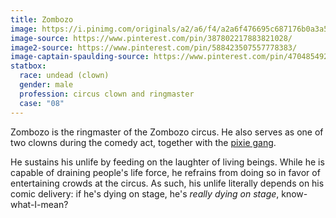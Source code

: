 ```yaml
---
title: Zombozo
image: https://i.pinimg.com/originals/a2/a6/f4/a2a6f476695c687176b0a3a5c95d79a5.jpg
image-source: https://www.pinterest.com/pin/387802217883821028/
image2-source: https://www.pinterest.com/pin/588423507557778383/
image-captain-spaulding-source: https://www.pinterest.com/pin/470485492330101722/
statbox:
  race: undead (clown)
  gender: male
  profession: circus clown and ringmaster
  case: "08"
---
```


Zombozo is the ringmaster of the Zombozo circus. He also serves as one of two
clowns during the comedy act, together with the [pixie gang](pixie-gang).

He sustains his unlife by feeding on the laughter of living beings. While he is
capable of draining people's life force, he refrains from doing so in favor of
entertaining crowds at the circus. As such, his unlife literally depends on his
comic delivery: if he's dying on stage, he's *really dying on stage*,
know-what-I-mean?
